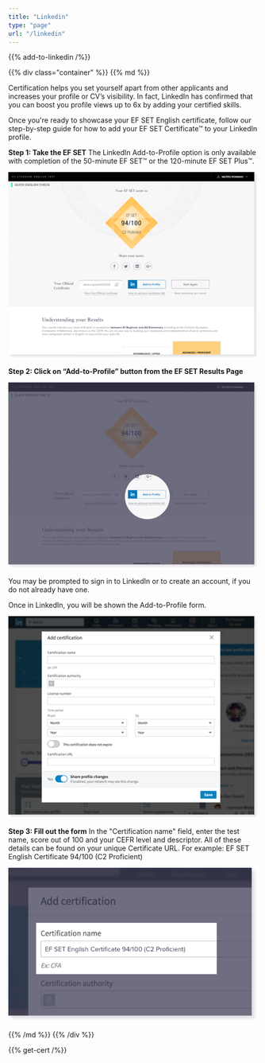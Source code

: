 ```yaml
---
title: "Linkedin"
type: "page"
url: "/linkedin"
---
```


{{% add-to-linkedin /%}}

{{% div class="container" %}}
{{% md %}}

Certification helps you set yourself apart from other applicants and increases your profile or CV’s visibility. In fact, LinkedIn has confirmed that you can boost you profile views up to 6x by adding your certified skills.

Once you're ready to showcase your EF SET English certificate, follow our step-by-step guide for how to add your EF SET Certificate™ to your LinkedIn profile.

**Step 1: Take the EF SET**
The LinkedIn Add-to-Profile option is only available with completion of the 50-minute EF SET™ or the 120-minute EF SET Plus™.

![Score result](img1.png)


**Step 2: Click on “Add-to-Profile” button from the EF SET Results Page**

![Add to profile](img2.png)

You may be prompted to sign in to LinkedIn or to create an account, if you do not already have one.

Once in LinkedIn, you will be shown the Add-to-Profile form.

![Add to profile dialog](img4.png)

**Step 3: Fill out the form**
In the "Certification name" field, enter the test name, score out of 100 and your CEFR level and descriptor.
All of these details can be found on your unique Certificate URL. For example: EF SET English Certificate 94/100 (C2 Proficient)

![Certification name](img5.png)

{{% /md %}}
{{% /div %}}

{{% get-cert /%}}
